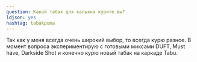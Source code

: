 ```yaml
---
question: Какой табак для кальяна курите вы?
ldjson: yes 
hashtag: tabakpuma
---
```


Так как у меня всегда очень широкий выбор, то всегда курю разное. В момент вопроса экспериментирую с готовыми миксами DUFT, Must have, Darkside Shot и конечно курю новый табак на каркаде Tabu.

